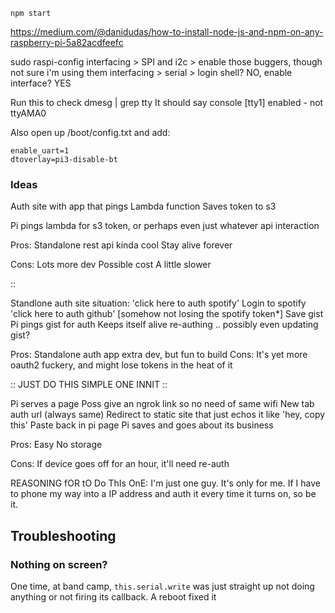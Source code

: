     npm start

https://medium.com/@danidudas/how-to-install-node-js-and-npm-on-any-raspberry-pi-5a82acdfeefc

sudo raspi-config
interfacing > SPI and i2c > enable those buggers, though not sure i'm using them
interfacing > serial > login shell? NO, enable interface? YES

Run this to check
dmesg | grep tty
It should say console [tty1] enabled - not ttyAMA0

Also open up /boot/config.txt and add:

    enable_uart=1
    dtoverlay=pi3-disable-bt

### Ideas

Auth site with app that pings
Lambda function
Saves token to s3

Pi pings lambda for s3 token, or perhaps even just whatever api interaction

Pros:
Standalone rest api kinda cool
Stay alive forever

Cons:
Lots more dev
Possible cost
A little slower

::

Standlone auth site situation:
'click here to auth spotify'
Login to spotify
'click here to auth github'
[somehow not losing the spotify token*]
Save gist
Pi pings gist for auth
Keeps itself alive re-authing .. possibly even updating gist?

Pros:
Standalone auth app extra dev, but fun to build
Cons:
It's yet more oauth2 fuckery, and might lose tokens in the heat of it

:: JUST DO THIS SIMPLE ONE INNIT ::

Pi serves a page
Poss give an ngrok link so no need of same wifi
New tab auth url (always same)
Redirect to static site that just echos it like 'hey, copy this'
Paste back in pi page
Pi saves and goes about its business

Pros:
Easy
No storage

Cons:
If device goes off for an hour, it'll need re-auth

REASONING fOR tO Do ThIs OnE:
I'm just one guy. It's only for me. If I have to phone my way into a IP address and auth it every time it turns on, so be it.

## Troubleshooting

### Nothing on screen?

One time, at band camp, `this.serial.write` was just straight up not doing anything or not firing its callback. A reboot fixed it
